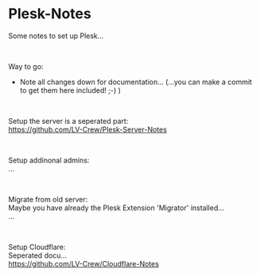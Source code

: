 # Plesk-Notes
Some notes to set up Plesk...  

<br>

Way to go:  
- Note all changes down for documentation... (...you can make a commit to get them here included! ;-) )  

<br>

Setup the server is a seperated part:  
https://github.com/LV-Crew/Plesk-Server-Notes  

<br>

Setup addinonal admins:  
...  

<br>

Migrate from old server:  
Maybe you have already the Plesk Extension 'Migrator' installed...  
...  

<br>

Setup Cloudflare:  
Seperated docu...  
https://github.com/LV-Crew/Cloudflare-Notes  
